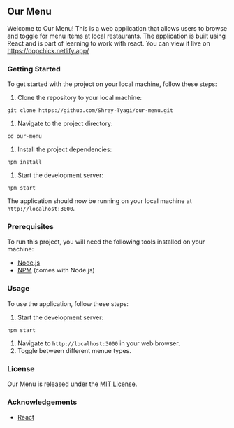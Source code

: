 Our Menu
--------

Welcome to Our Menu! This is a web application that allows users to browse and toggle for menu items at local restaurants. The application is built using React and is part of learning to work with react. You can view it live on https://dopchick.netlify.app/

### Getting Started

To get started with the project on your local machine, follow these steps:

1.  Clone the repository to your local machine:

`git clone https://github.com/Shrey-Tyagi/our-menu.git`

1.  Navigate to the project directory:

`cd our-menu`

1.  Install the project dependencies:

`npm install`

1.  Start the development server:

`npm start`

The application should now be running on your local machine at `http://localhost:3000`.

### Prerequisites

To run this project, you will need the following tools installed on your machine:

-   [Node.js](https://nodejs.org/)
-   [NPM](https://www.npmjs.com/) (comes with Node.js)

### Usage

To use the application, follow these steps:

1.  Start the development server:

`npm start`

1.  Navigate to `http://localhost:3000` in your web browser.
2.  Toggle between different menue types.

### License

Our Menu is released under the [MIT License](https://github.com/Shrey-Tyagi/our-menu/blob/master/LICENSE).

### Acknowledgements

-   [React](https://reactjs.org/)
